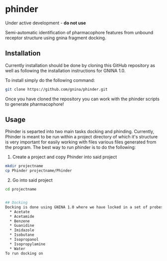 # phinder
Under active development - **do not use**

Semi-automatic identification of pharmacophore features from unbound receptor structure using gnina fragment docking.  

## Installation
Currently installation should be done by cloning this GitHub repository as well as following the installation instructions for GNINA 1.0.

To install simply do the following command:

```bash
git clone https://github.com/gnina/phinder.git
```
Once you have cloned the repository you can work with the phinder scripts to generate pharmacophore!

## Usage
Phinder is separted into two main tasks docking and phinding. Currently, Phinder is meant to be run within a project directory of which it's  structure is very important for easily working with files various files generated from the program. The best way to run phinder is to do the following:

1. Create a project and copy Phinder into said project
```bash
mkdir projectname
cp Phinder projectname/Phinder
```
2. Go into said project
```bash
cd projectname


## Docking
Docking is done using GNINA 1.0 where we have locked in a set of probes for the fragment docking. Those probes are as follows:
  * Acetate
  * Acetamide
  * Benzene
  * Guanidine
  * Imidazole
  * Isobutane
  * Isopropanol
  * Isopropylamine
  * Water
To run docking on 


